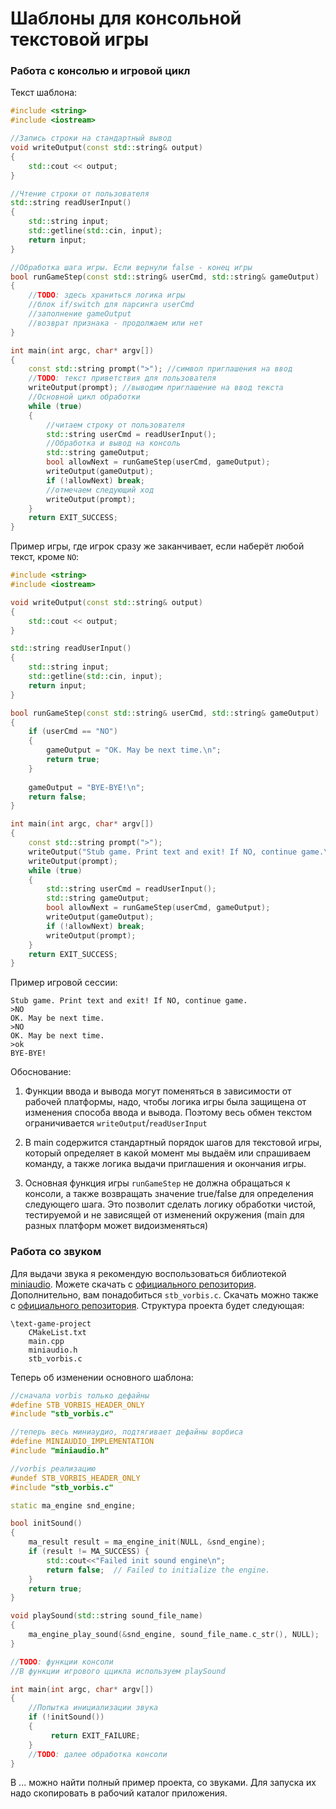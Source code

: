 # Шаблоны для консольной текстовой игры

### Работа с консолью и игровой цикл

Текст шаблона:

```cpp
#include <string>
#include <iostream>

//Запись строки на стандартный вывод
void writeOutput(const std::string& output)
{
    std::cout << output;
}

//Чтение строки от пользователя
std::string readUserInput()
{
    std::string input;
    std::getline(std::cin, input);
    return input;
}

//Обработка шага игры. Если вернули false - конец игры
bool runGameStep(const std::string& userCmd, std::string& gameOutput)
{
    //TODO: здесь храниться логика игры
    //блок if/switch для парсинга userCmd
    //заполнение gameOutput
    //возврат признака - продолжаем или нет
}

int main(int argc, char* argv[])
{
    const std::string prompt(">"); //символ приглашения на ввод
    //TODO: текст приветствия для пользователя
    writeOutput(prompt); //выводим приглашение на ввод текста
    //Основной цикл обработки
    while (true) 
    {
        //читаем строку от пользователя
        std::string userCmd = readUserInput();
        //Обработка и вывод на консоль
        std::string gameOutput;
        bool allowNext = runGameStep(userCmd, gameOutput);
        writeOutput(gameOutput);
        if (!allowNext) break;
        //отмечаем следующий ход
        writeOutput(prompt);
    }
    return EXIT_SUCCESS;
}
```

Пример игры, где игрок сразу же заканчивает, если наберёт любой текст, кроме `NO`:

```cpp
#include <string>
#include <iostream>

void writeOutput(const std::string& output)
{
    std::cout << output;
}

std::string readUserInput()
{
    std::string input;
    std::getline(std::cin, input);
    return input;
}

bool runGameStep(const std::string& userCmd, std::string& gameOutput)
{
    if (userCmd == "NO")
    {
        gameOutput = "OK. May be next time.\n";
        return true;
    }
    
    gameOutput = "BYE-BYE!\n";
    return false;
}

int main(int argc, char* argv[])
{
    const std::string prompt(">");
    writeOutput("Stub game. Print text and exit! If NO, continue game.\n"); //TODO: текст приветствия для пользователя
    writeOutput(prompt);
    while (true) 
    {
        std::string userCmd = readUserInput();
        std::string gameOutput;
        bool allowNext = runGameStep(userCmd, gameOutput);
        writeOutput(gameOutput);
        if (!allowNext) break;
        writeOutput(prompt);
    }
    return EXIT_SUCCESS;
}
```

Пример игровой сессии:

```
Stub game. Print text and exit! If NO, continue game.
>NO
OK. May be next time.
>NO
OK. May be next time.
>ok
BYE-BYE!
```

Обоснование:

1. Функции ввода и вывода могут поменяться в зависимости от рабочей платформы, надо, чтобы логика игры была защищена от изменения способа ввода и вывода. Поэтому весь обмен текстом ограничивается `writeOutput`/`readUserInput`

2. В main содержится стандартный порядок шагов для текстовой игры, который определяет в какой момент мы выдаём или спрашиваем команду, а также логика выдачи приглашения и окончания игры.

3. Основная функция игры `runGameStep` не должна обращаться к консоли, а также возвращать значение true/false для определения следующего шага. Это позволит сделать логику обработки чистой, тестируемой и не зависящей от изменений окружения (main для разных платформ может видоизменяться)



### Работа со звуком

Для выдачи звука я рекомендую воспользоваться библиотекой [miniaudio](https://miniaud.io/). Можете скачать с [официального репозитория](https://raw.githubusercontent.com/mackron/miniaudio/master/miniaudio.h). Дополнительно, вам понадобиться `stb_vorbis.c`. Скачать можно также с [официального репозитория](https://raw.githubusercontent.com/mackron/miniaudio/master/extras/stb_vorbis.c). Структура проекта будет следующая:

```
\text-game-project
    CMakeList.txt
    main.cpp
    miniaudio.h
    stb_vorbis.c
```

Теперь об изменении основного шаблона:

```cpp
//сначала vorbis только дефайны
#define STB_VORBIS_HEADER_ONLY
#include "stb_vorbis.c"    

//теперь весь миниаудио, подтягивает дефайны ворбиса
#define MINIAUDIO_IMPLEMENTATION
#include "miniaudio.h"

//vorbis реализацию
#undef STB_VORBIS_HEADER_ONLY
#include "stb_vorbis.c"   

static ma_engine snd_engine;

bool initSound()
{
    ma_result result = ma_engine_init(NULL, &snd_engine);
    if (result != MA_SUCCESS) {
        std::cout<<"Failed init sound engine\n";
        return false;  // Failed to initialize the engine.
    }
    return true;
}

void playSound(std::string sound_file_name)
{
    ma_engine_play_sound(&snd_engine, sound_file_name.c_str(), NULL);
}

//TODO: функции консоли
//В функции игрового ццикла используем playSound

int main(int argc, char* argv[])
{
    //Попытка инициализации звука
    if (!initSound())
    {
         return EXIT_FAILURE;
    }
    //TODO: далее обработка консоли
}
```

В ... можно найти полный пример проекта, со звуками. Для запуска их надо скопировать в рабочий каталог приложения. 


